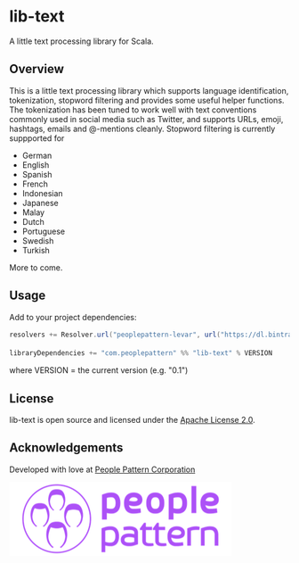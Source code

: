 # lib-text

A little text processing library for Scala.

## Overview

This is a little text processing library which supports language
identification, tokenization, stopword filtering and provides some
useful helper functions. The tokenization has been tuned to work
well with text conventions commonly used in social media such as
Twitter, and supports URLs, emoji, hashtags, emails and @-mentions
cleanly. Stopword filtering is currently suppported for

- German
- English
- Spanish
- French
- Indonesian
- Japanese
- Malay
- Dutch
- Portuguese
- Swedish
- Turkish

More to come.

## Usage

Add to your project dependencies:

```scala
resolvers += Resolver.url("peoplepattern-levar", url("https://dl.bintray.com/peoplepattern/releases/"))(Resolver.ivyStylePatterns))

libraryDependencies += "com.peoplepattern" %% "lib-text" % VERSION
```
where VERSION = the current version (e.g. "0.1")


## License

lib-text is open source and licensed under the [Apache License 2.0](LICENSE.txt).

## Acknowledgements

Developed with love at [People Pattern Corporation](https://peoplepattern.com)

[![People Pattern logo](pp.png)](https://peoplepattern.com)
